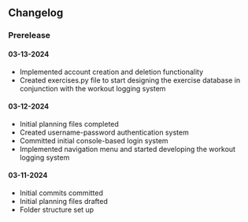 ## Changelog

### Prerelease

#### 03-13-2024

- Implemented account creation and deletion functionality
- Created exercises.py file to start designing the exercise database in conjunction with the workout logging system

#### 03-12-2024

- Initial planning files completed
- Created username-password authentication system
- Committed initial console-based login system
- Implemented navigation menu and started developing the workout logging system

#### 03-11-2024

- Initial commits committed
- Initial planning files drafted
- Folder structure set up
